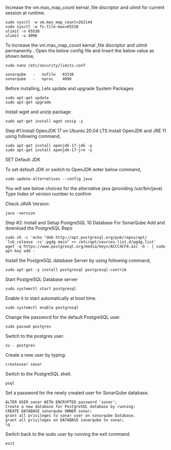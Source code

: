 Increase the vm.max_map_count kernal ,file discriptor and ulimit for current session at runtime.

    sudo sysctl -w vm.max_map_count=262144
    sudo sysctl -w fs.file-max=65536
    ulimit -n 65536
    ulimit -u 4096

To Increase the vm.max_map_count kernal ,file discriptor and ulimit permanently . 
Open the below config file and Insert the below value as shown below,

    sudo nano /etc/security/limits.conf
    
    sonarqube   -   nofile   65536
    sonarqube   -   nproc    4096

Before installing, Lets update and upgrade System Packages

    sudo apt-get update
    sudo apt-get upgrade

Install wget and unzip package

    sudo apt-get install wget unzip -y

Step #1:Install OpenJDK 17 on Ubuntu 20.04 LTS
Install OpenJDK and JRE 11 using following command,

    sudo apt-get install openjdk-17-jdk -y
    sudo apt-get install openjdk-17-jre -y

SET Default JDK

To set default JDK or switch to OpenJDK enter below command,

    sudo update-alternatives --config java

You will see below choices for the alternative java (providing /usr/bin/java).
Type Index of version number to confirm

Check JAVA Version:

    java -version

Step #2: Install and Setup PostgreSQL 10 Database For SonarQube
Add and download the PostgreSQL Repo
    
    sudo sh -c 'echo "deb http://apt.postgresql.org/pub/repos/apt/ `lsb_release -cs`-pgdg main" >> /etc/apt/sources.list.d/pgdg.list'
    wget -q https://www.postgresql.org/media/keys/ACCC4CF8.asc -O - | sudo apt-key add -

Install the PostgreSQL database Server by using following command,

    sudo apt-get -y install postgresql postgresql-contrib

Start PostgreSQL Database server

    sudo systemctl start postgresql

Enable it to start automatically at boot time.
    
    sudo systemctl enable postgresql

Change the password for the default PostgreSQL user.
    
    sudo passwd postgres

Switch to the postgres user.

    su - postgres

Create a new user by typing:

    createuser sonar

Switch to the PostgreSQL shell.

    psql

Set a password for the newly created user for SonarQube database.

    ALTER USER sonar WITH ENCRYPTED password 'sonar';
    Create a new database for PostgreSQL database by running:
    CREATE DATABASE sonarqube OWNER sonar;
    grant all privileges to sonar user on sonarqube Database.
    grant all privileges on DATABASE sonarqube to sonar;
    \q

Switch back to the sudo user by running the exit command.

    exit
